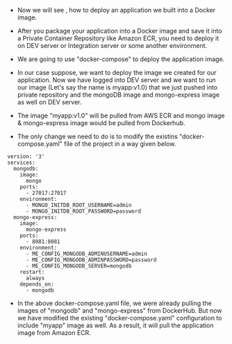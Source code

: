 - Now we will see , how to deploy an application we built into a Docker image.
- After you package your application into a Docker image and save it into a Private Container Repository like Amazon ECR, you need to deploy it on DEV server or Integration server or some another environment.
- We are going to use "docker-compose" to deploy the application image.
- In our case suppose, we want to deploy the image we created for our application. Now we have logged into DEV server and we want to run our image (Let's say the name is myapp:v1.0) that we just pushed into private repository and the mongoDB image and mongo-express image as well on DEV server.
- The image "myapp:v1.0" will be pulled from AWS ECR and mongo image & mongo-express image would be pulled from Dockerhub.

- The only change we need to do is to modify the existins "docker-compose.yaml" file of the project in a way given below.

```
version: '3'
services:
  mongodb:
    image:
      mongo
    ports:
      - 27017:27017
    environment:
      - MONGO_INITDB_ROOT_USERNAME=admin
      - MONGO_INITDB_ROOT_PASSWORD=password
  mongo-express:
    image:
      mongo-express
    ports:
      - 8081:8081
    environment:
      - ME_CONFIG_MONGODB_ADMINUSERNAME=admin
      - ME_CONFIG_MONGODB_ADMINPASSWORD=password
      - ME_CONFIG_MONGODB_SERVER=mongodb
    restart:
      always
    depends_on:
      - mongodb
```

- In the above docker-compose.yaml file, we were already pulling the images of "mongodb" and "mongo-express" from DockerHub. But now we have modified the existing "docker-compose.yaml" configuration to include "myapp" image as well. As a result, it will pull the application image from Amazon ECR.
